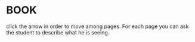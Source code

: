 # BOOK

click the arrow in order to move among pages. For each page you can ask the student to describe what he is seeing.